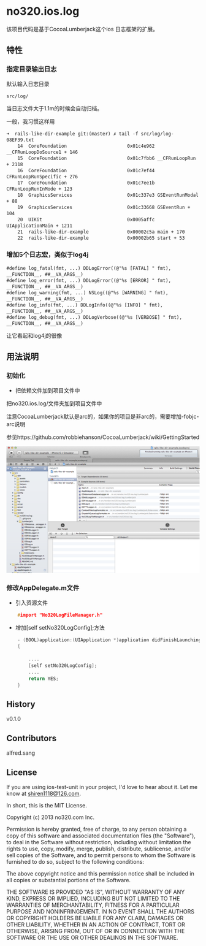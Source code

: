 

# no320.ios.log

该项目代码是基于CocoaLumberjack这个ios 日志框架的扩展。

## 特性

### 指定目录输出日志

默认输入日志目录

	src/log/

当日志文件大于1.1m的时候会自动归档。


一般，我习惯这样用

	➜  rails-like-dir-example git:(master) ✗ tail -f src/log/log-08EF39.txt 
		14  CoreFoundation                      0x01c4e962 __CFRunLoopDoSource1 + 146
		15  CoreFoundation                      0x01c7fbb6 __CFRunLoopRun + 2118
		16  CoreFoundation                      0x01c7ef44 CFRunLoopRunSpecific + 276
		17  CoreFoundation                      0x01c7ee1b CFRunLoopRunInMode + 123
		18  GraphicsServices                    0x01c337e3 GSEventRunModal + 88
		19  GraphicsServices                    0x01c33668 GSEventRun + 104
		20  UIKit                               0x0005affc UIApplicationMain + 1211
		21  rails-like-dir-example              0x00002c5a main + 170
		22  rails-like-dir-example              0x00002b65 start + 53

### 增加5个日志宏，类似于log4j


	#define log_fatal(fmt, ...) DDLogError((@"%s [FATAL] " fmt), __FUNCTION__, ##__VA_ARGS__)
	#define log_error(fmt, ...) DDLogError((@"%s [ERROR] " fmt), __FUNCTION__, ##__VA_ARGS__)
	#define log_warning(fmt, ...) NSLog((@"%s [WARNING] " fmt), __FUNCTION__, ##__VA_ARGS__)
	#define log_info(fmt, ...) DDLogInfo((@"%s [INFO] " fmt), __FUNCTION__, ##__VA_ARGS__)
	#define log_debug(fmt, ...) DDLogVerbose((@"%s [VERBOSE] " fmt), __FUNCTION__, ##__VA_ARGS__)

让它看起和log4j的很像


## 用法说明

	


### 初始化

 
- 把依赖文件加到项目文件中

把no320.ios.log/文件夹加到项目文件中

注意CocoaLumberjack默认是arc的，如果你的项目是非arc的，需要增加-fobjc-arc说明

参见https://github.com/robbiehanson/CocoaLumberjack/wiki/GettingStarted


![示例](pic_1.png)



### 修改AppDelegate.m文件


- 引入资源文件

```c
	#import "No320LogFileManager.h"
```

- 增加[self setNo320LogConfig];方法

```c
	- (BOOL)application:(UIApplication *)application didFinishLaunchingWithOptions:(NSDictionary *)launchOptions
	{
      
	    ....
		[self setNo320LogConfig];
	    ....
	    return YES;
	}
```




## History

v0.1.0

## Contributors

alfred.sang


## License

If you are using ios-test-unit in your project, I'd love to hear about it.  Let me 
know at shiren1118@126.com.

In short, this is the MIT License.

Copyright (c) 2013 no320.com Inc.

Permission is hereby granted, free of charge, to any person obtaining a copy
of this software and associated documentation files (the "Software"), to deal
in the Software without restriction, including without limitation the rights
to use, copy, modify, merge, publish, distribute, sublicense, and/or sell
copies of the Software, and to permit persons to whom the Software is
furnished to do so, subject to the following conditions:

The above copyright notice and this permission notice shall be included in
all copies or substantial portions of the Software.

THE SOFTWARE IS PROVIDED "AS IS", WITHOUT WARRANTY OF ANY KIND, EXPRESS OR
IMPLIED, INCLUDING BUT NOT LIMITED TO THE WARRANTIES OF MERCHANTABILITY,
FITNESS FOR A PARTICULAR PURPOSE AND NONINFRINGEMENT. IN NO EVENT SHALL THE
AUTHORS OR COPYRIGHT HOLDERS BE LIABLE FOR ANY CLAIM, DAMAGES OR OTHER
LIABILITY, WHETHER IN AN ACTION OF CONTRACT, TORT OR OTHERWISE, ARISING FROM,
OUT OF OR IN CONNECTION WITH THE SOFTWARE OR THE USE OR OTHER DEALINGS IN
THE SOFTWARE.
